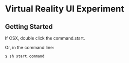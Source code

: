 # Virtual Reality UI Experiment

## Getting Started

If OSX, double click the command.start.

Or, in the command line:

    $ sh start.command
